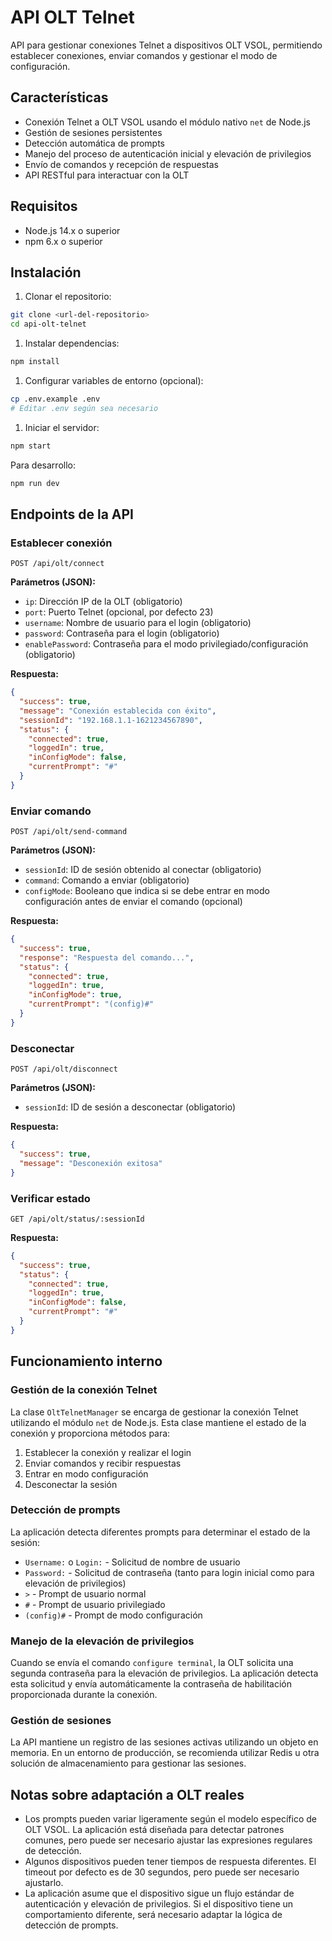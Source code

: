 # API OLT Telnet

API para gestionar conexiones Telnet a dispositivos OLT VSOL, permitiendo establecer conexiones, enviar comandos y gestionar el modo de configuración.

## Características

- Conexión Telnet a OLT VSOL usando el módulo nativo `net` de Node.js
- Gestión de sesiones persistentes
- Detección automática de prompts
- Manejo del proceso de autenticación inicial y elevación de privilegios
- Envío de comandos y recepción de respuestas
- API RESTful para interactuar con la OLT

## Requisitos

- Node.js 14.x o superior
- npm 6.x o superior

## Instalación

1. Clonar el repositorio:

```bash
git clone <url-del-repositorio>
cd api-olt-telnet
```

1. Instalar dependencias:

```bash
npm install
```

1. Configurar variables de entorno (opcional):

```bash
cp .env.example .env
# Editar .env según sea necesario
```

1. Iniciar el servidor:

```bash
npm start
```

Para desarrollo:

```bash
npm run dev
```

## Endpoints de la API

### Establecer conexión

```http
POST /api/olt/connect
```

**Parámetros (JSON):**

- `ip`: Dirección IP de la OLT (obligatorio)
- `port`: Puerto Telnet (opcional, por defecto 23)
- `username`: Nombre de usuario para el login (obligatorio)
- `password`: Contraseña para el login (obligatorio)
- `enablePassword`: Contraseña para el modo privilegiado/configuración (obligatorio)

**Respuesta:**

```json
{
  "success": true,
  "message": "Conexión establecida con éxito",
  "sessionId": "192.168.1.1-1621234567890",
  "status": {
    "connected": true,
    "loggedIn": true,
    "inConfigMode": false,
    "currentPrompt": "#"
  }
}
```

### Enviar comando

```http
POST /api/olt/send-command
```

**Parámetros (JSON):**

- `sessionId`: ID de sesión obtenido al conectar (obligatorio)
- `command`: Comando a enviar (obligatorio)
- `configMode`: Booleano que indica si se debe entrar en modo configuración antes de enviar el comando (opcional)

**Respuesta:**

```json
{
  "success": true,
  "response": "Respuesta del comando...",
  "status": {
    "connected": true,
    "loggedIn": true,
    "inConfigMode": true,
    "currentPrompt": "(config)#"
  }
}
```

### Desconectar

```http
POST /api/olt/disconnect
```

**Parámetros (JSON):**

- `sessionId`: ID de sesión a desconectar (obligatorio)

**Respuesta:**

```json
{
  "success": true,
  "message": "Desconexión exitosa"
}
```

### Verificar estado

```http
GET /api/olt/status/:sessionId
```

**Respuesta:**

```json
{
  "success": true,
  "status": {
    "connected": true,
    "loggedIn": true,
    "inConfigMode": false,
    "currentPrompt": "#"
  }
}
```

## Funcionamiento interno

### Gestión de la conexión Telnet

La clase `OltTelnetManager` se encarga de gestionar la conexión Telnet utilizando el módulo `net` de Node.js. Esta clase mantiene el estado de la conexión y proporciona métodos para:

1. Establecer la conexión y realizar el login
2. Enviar comandos y recibir respuestas
3. Entrar en modo configuración
4. Desconectar la sesión

### Detección de prompts

La aplicación detecta diferentes prompts para determinar el estado de la sesión:

- `Username:` o `Login:` - Solicitud de nombre de usuario
- `Password:` - Solicitud de contraseña (tanto para login inicial como para elevación de privilegios)
- `>` - Prompt de usuario normal
- `#` - Prompt de usuario privilegiado
- `(config)#` - Prompt de modo configuración

### Manejo de la elevación de privilegios

Cuando se envía el comando `configure terminal`, la OLT solicita una segunda contraseña para la elevación de privilegios. La aplicación detecta esta solicitud y envía automáticamente la contraseña de habilitación proporcionada durante la conexión.

### Gestión de sesiones

La API mantiene un registro de las sesiones activas utilizando un objeto en memoria. En un entorno de producción, se recomienda utilizar Redis u otra solución de almacenamiento para gestionar las sesiones.

## Notas sobre adaptación a OLT reales

- Los prompts pueden variar ligeramente según el modelo específico de OLT VSOL. La aplicación está diseñada para detectar patrones comunes, pero puede ser necesario ajustar las expresiones regulares de detección.
- Algunos dispositivos pueden tener tiempos de respuesta diferentes. El timeout por defecto es de 30 segundos, pero puede ser necesario ajustarlo.
- La aplicación asume que el dispositivo sigue un flujo estándar de autenticación y elevación de privilegios. Si el dispositivo tiene un comportamiento diferente, será necesario adaptar la lógica de detección de prompts.
